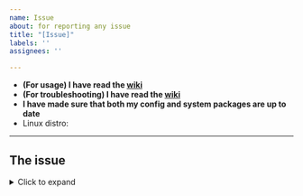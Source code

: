 ```yaml
---
name: Issue
about: for reporting any issue
title: "[Issue]"
labels: ''
assignees: ''

---
```


- **(For usage) I have read the [wiki](https://end-4.github.io/dots-hyprland-wiki/en/i-i/02usage)**
- **(For troubleshooting) I have read the [wiki](https://end-4.github.io/dots-hyprland-wiki/en/i-i/03troubleshooting)**
- **I have made sure that both my config and system packages are up to date**
- Linux distro: 
<!-- Tip: you may use `lsb_release -a` to get this info -->
---
## The issue
<!-- Describe your problem here. -->
<!-- 1. Please write in **English**. -->
<!-- 2. Use `LANG=C` to get the output of a command in English, eg. `LANG=C date` displays time in English. -->
<!-- 3. If it throws errors, **PLEASE**, attach logs and describe in detail if possible. -->

<details>
<summary>Click to expand</summary>

```plain
Paste your log here
```

</details>
